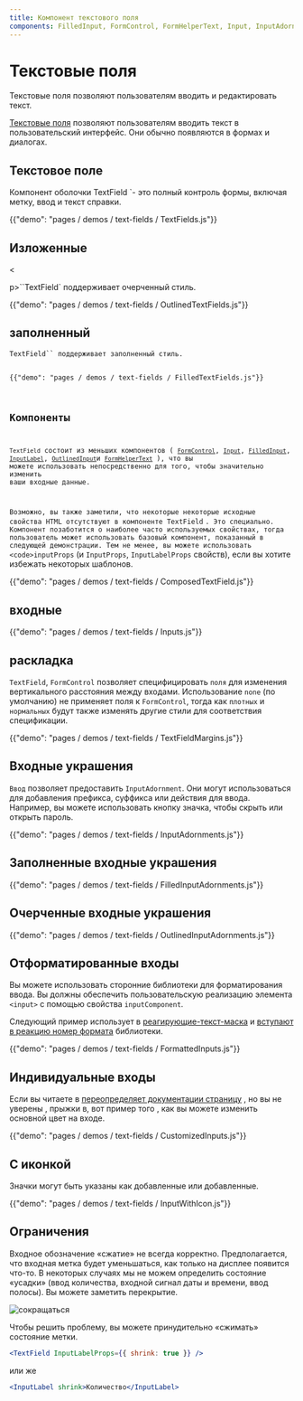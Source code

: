 ```yaml
---
title: Компонент текстового поля
components: FilledInput, FormControl, FormHelperText, Input, InputAdornment, InputBase, InputLabel, OutlinedInput, TextField
---
```

# Текстовые поля

<p class="description">Текстовые поля позволяют пользователям вводить и редактировать текст.</p>

[Текстовые поля](https://material.io/design/components/text-fields.html) позволяют пользователям вводить текст в пользовательский интерфейс. Они обычно появляются в формах и диалогах.

## Текстовое поле

Компонент оболочки TextField</code> `- это полный контроль формы, включая метку, ввод и текст справки.</p>

<p>{{"demo": "pages / demos / text-fields / TextFields.js"}}</p>

<h2>Изложенные</h2>

<

p>``TextField` поддерживает очерченный стиль.</p>

<p>{{"demo": "pages / demos / text-fields / OutlinedTextFields.js"}}</p>

<h2>заполненный</h2>

<p><code>TextField`` поддерживает заполненный стиль.

{{"demo": "pages / demos / text-fields / FilledTextFields.js"}}

## Компоненты

`TextField` состоит из меньших компонентов ( [`FormControl`](/api/form-control/), [`Input`](/api/input/), [`FilledInput`](/api/filled-input/), [`InputLabel`](/api/input-label/), [`OutlinedInput`](/api/outlined-input/)и [`FormHelperText`](/api/form-helper-text/) ), что вы можете использовать непосредственно для того, чтобы значительно изменить ваши входные данные.

Возможно, вы также заметили, что некоторые некоторые исходные свойства HTML отсутствуют в компоненте TextField</code> `. Это специально. Компонент позаботится о наиболее часто используемых свойствах, тогда пользователь может использовать базовый компонент, показанный в следующей демонстрации. Тем не менее, вы можете использовать <code>inputProps` (и `InputProps`, `InputLabelProps` свойств), если вы хотите избежать некоторых шаблонов.

{{"demo": "pages / demos / text-fields / ComposedTextField.js"}}

## входные

{{"demo": "pages / demos / text-fields / Inputs.js"}}

## раскладка

`TextField`, `FormControl` позволяет специфицировать `поля` для изменения вертикального расстояния между входами. Использование `none` (по умолчанию) не применяет поля к `FormControl`, тогда как `плотных` и `нормальных` будут также изменять другие стили для соответствия спецификации.

{{"demo": "pages / demos / text-fields / TextFieldMargins.js"}}

## Входные украшения

`Ввод` позволяет предоставить `InputAdornment`. Они могут использоваться для добавления префикса, суффикса или действия для ввода. Например, вы можете использовать кнопку значка, чтобы скрыть или открыть пароль.

{{"demo": "pages / demos / text-fields / InputAdornments.js"}}

## Заполненные входные украшения

{{"demo": "pages / demos / text-fields / FilledInputAdornments.js"}}

## Очерченные входные украшения

{{"demo": "pages / demos / text-fields / OutlinedInputAdornments.js"}}

## Отформатированные входы

Вы можете использовать сторонние библиотеки для форматирования ввода. Вы должны обеспечить пользовательскую реализацию элемента `<input>` с помощью свойства `inputComponent`.

Следующий пример использует в [реагирующие-текст-маска](https://github.com/text-mask/text-mask) и [вступают в реакцию номер формата](https://github.com/s-yadav/react-number-format) библиотеки.

{{"demo": "pages / demos / text-fields / FormattedInputs.js"}}

## Индивидуальные входы

Если вы читаете в [переопределяет документации страницу](/customization/overrides/) , но вы не уверены , прыжки в, вот пример того , как вы можете изменить основной цвет на входе.

{{"demo": "pages / demos / text-fields / CustomizedInputs.js"}}

## С иконкой

Значки могут быть указаны как добавленные или добавленные.

{{"demo": "pages / demos / text-fields / InputWithIcon.js"}}

## Ограничения

Входное обозначение «сжатие» не всегда корректно. Предполагается, что входная метка будет уменьшаться, как только на дисплее появится что-то. В некоторых случаях мы не можем определить состояние «усадки» (ввод количества, входной сигнал даты и времени, ввод полосы). Вы можете заметить перекрытие.

![сокращаться](/static/images/text-fields/shrink.png)

Чтобы решить проблему, вы можете принудительно «сжимать» состояние метки.

```jsx
<TextField InputLabelProps={{ shrink: true }} />
```

или же

```jsx
<InputLabel shrink>Количество</InputLabel>
```